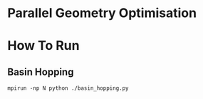 # Parallel Geometry Optimisation


# How To Run

## Basin Hopping
```
mpirun -np N python ./basin_hopping.py
```